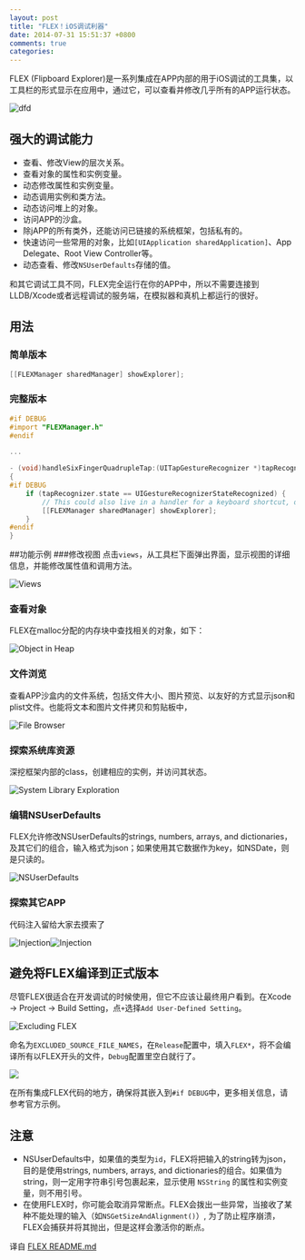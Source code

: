 ```yaml
---
layout: post
title: "FLEX！iOS调试利器"
date: 2014-07-31 15:51:37 +0800
comments: true
categories: 
---
```

FLEX (Flipboard Explorer)是一系列集成在APP内部的用于iOS调试的工具集，以工具栏的形式显示在应用中，通过它，可以查看并修改几乎所有的APP运行状态。


![dfd](https://camo.githubusercontent.com/9986601c5e4306f7935032465911c0f70596e046/687474703a2f2f656e67696e656572696e672e666c6970626f6172642e636f6d2f6173736574732f666c65782f62617369632d766965772d6578706c6f726174696f6e2e676966)


## 强大的调试能力
* 查看、修改View的层次关系。
* 查看对象的属性和实例变量。
* 动态修改属性和实例变量。
* 动态调用实例和类方法。
* 动态访问堆上的对象。
* 访问APP的沙盒。
* 除jAPP的所有类外，还能访问已链接的系统框架，包括私有的。
* 快速访问一些常用的对象，比如`[UIApplication sharedApplication]`、App Delegate、Root View Controller等。
* 动态查看、修改`NSUserDefaults`存储的值。

和其它调试工具不同，FLEX完全运行在你的APP中，所以不需要连接到LLDB/Xcode或者远程调试的服务端，在模拟器和真机上都运行的很好。
## 用法
### 简单版本
```objective-c
[[FLEXManager sharedManager] showExplorer];
```
### 完整版本
```objective-c
#if DEBUG
#import "FLEXManager.h"
#endif

...

- (void)handleSixFingerQuadrupleTap:(UITapGestureRecognizer *)tapRecognizer
{
#if DEBUG
    if (tapRecognizer.state == UIGestureRecognizerStateRecognized) {
        // This could also live in a handler for a keyboard shortcut, debug menu item, etc.
        [[FLEXManager sharedManager] showExplorer];
    }
#endif
}
```
##功能示例
###修改视图
点击`views`，从工具栏下面弹出界面，显示视图的详细信息，并能修改属性值和调用方法。

![Views](https://camo.githubusercontent.com/950a2612b1dc796bc5cc3fd9909ed465166afc5b/687474703a2f2f656e67696e656572696e672e666c6970626f6172642e636f6d2f6173736574732f666c65782f616476616e6365642d766965772d65646974696e672e676966)	

### 查看对象
FLEX在malloc分配的内存块中查找相关的对象，如下：


![Object in Heap](https://camo.githubusercontent.com/573692941c2901c0fd1ce0f085c101f6b4d3ae3b/687474703a2f2f656e67696e656572696e672e666c6970626f6172642e636f6d2f6173736574732f666c65782f686561702d62726f777365722e676966)

### 文件浏览
查看APP沙盒内的文件系统，包括文件大小、图片预览、以友好的方式显示json和plist文件。也能将文本和图片文件拷贝和剪贴板中，

![File Browser](https://camo.githubusercontent.com/df6e924a21ecaf8080342d80f384e88f8249c3fe/687474703a2f2f656e67696e656572696e672e666c6970626f6172642e636f6d2f6173736574732f666c65782f66696c652d62726f777365722e676966)

### 探索系统库资源
深挖框架内部的class，创建相应的实例，并访问其状态。    
  
![System Library Exploration](https://camo.githubusercontent.com/c91fc34a63f05f803cdc0d23d72ae047d0b960bd/687474703a2f2f656e67696e656572696e672e666c6970626f6172642e636f6d2f6173736574732f666c65782f73797374656d2d6c69627261726965732d62726f777365722e676966)
  

### 编辑NSUserDefaults

FLEX允许修改NSUserDefaults的strings, numbers, arrays, and dictionaries，及其它们的组合，输入格式为json；如果使用其它数据作为key，如NSDate，则是只读的。

![NSUserDefaults](https://camo.githubusercontent.com/c9b72bf288f79993fbbc46cd4c0c37504fd8e11b/687474703a2f2f656e67696e656572696e672e666c6970626f6172642e636f6d2f6173736574732f666c65782f6e737573657264656661756c74732d656469746f722e676966)

### 探索其它APP
代码注入留给大家去摸索了

![Injection](https://camo.githubusercontent.com/de456cb9f822094e49b40692cd9720c8e99905d7/687474703a2f2f656e67696e656572696e672e666c6970626f6172642e636f6d2f6173736574732f666c65782f666c65782d726561646d652d726576657273652d312e706e67)![Injection](https://camo.githubusercontent.com/44624ad09a907893fc95bf35283bc12439ae9d93/687474703a2f2f656e67696e656572696e672e666c6970626f6172642e636f6d2f6173736574732f666c65782f666c65782d726561646d652d726576657273652d322e706e67)

## 避免将FLEX编译到正式版本
尽管FLEX很适合在开发调试的时候使用，但它不应该让最终用户看到。在Xcode -> Project -> Build Setting，点`+`选择`Add User-Defined Setting`。

![Excluding FLEX](https://camo.githubusercontent.com/5b1cbb5cb14496ee12a8a8aeacc2c155a735a1c1/687474703a2f2f656e67696e656572696e672e666c6970626f6172642e636f6d2f6173736574732f666c65782f666c65782d726561646d652d6578636c7564652d312e706e67)

命名为`EXCLUDED_SOURCE_FILE_NAMES`，在`Release`配置中，填入`FLEX*`，将不会编译所有以FLEX开头的文件，`Debug`配置里空白就行了。

![](https://camo.githubusercontent.com/843997bca76f737561e1084293e9dfd90cda4d97/687474703a2f2f656e67696e656572696e672e666c6970626f6172642e636f6d2f6173736574732f666c65782f666c65782d726561646d652d6578636c7564652d322e706e67)

在所有集成FLEX代码的地方，确保将其嵌入到`#if DEBUG`中，更多相关信息，请参考官方示例。

## 注意
* NSUserDefaults中，如果值的类型为`id`，FLEX将把输入的string转为json，目的是使用strings, numbers, arrays, and dictionaries的组合。如果值为string，则一定用字符串引号包裹起来，显示使用 `NSString` 的属性和实例变量，则不用引号。
* 在使用FLEX时，你可能会取消异常断点。FLEX会拨出一些异常，当接收了某种不能处理的输入（如`NSGetSizeAndAlignment()`）, 为了防止程序崩溃，FLEX会捕获并将其抛出，但是这样会激活你的断点。

译自 [FLEX README.md](https://github.com/Flipboard/FLEX/)
